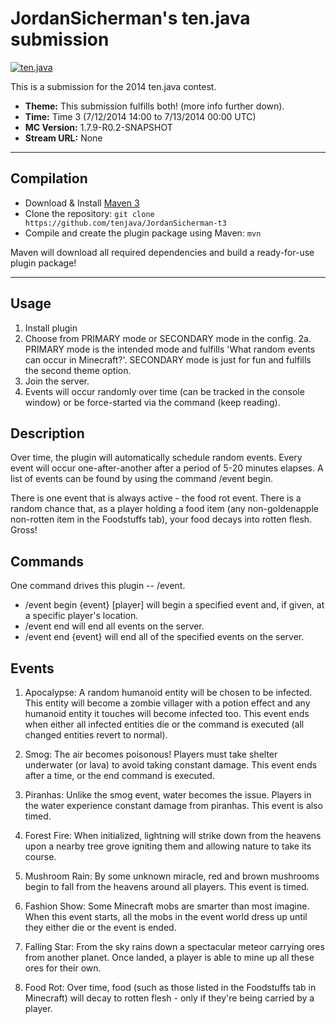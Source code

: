 JordanSicherman's ten.java submission
==============================

[![ten.java](https://cdn.mediacru.sh/hu4CJqRD7AiB.svg)](https://tenjava.com/)

This is a submission for the 2014 ten.java contest.

- __Theme:__ This submission fulfills both! (more info further down).
- __Time:__ Time 3 (7/12/2014 14:00 to 7/13/2014 00:00 UTC)
- __MC Version:__ 1.7.9-R0.2-SNAPSHOT
- __Stream URL:__ None

---------------------------------------

Compilation
-----------

- Download & Install [Maven 3](http://maven.apache.org/download.html)
- Clone the repository: `git clone https://github.com/tenjava/JordanSicherman-t3`
- Compile and create the plugin package using Maven: `mvn`

Maven will download all required dependencies and build a ready-for-use plugin package!

---------------------------------------

Usage
-----

1. Install plugin
2. Choose from PRIMARY mode or SECONDARY mode in the config.
2a. PRIMARY mode is the intended mode and fulfills 'What random events can occur in Minecraft?'. SECONDARY mode is just for fun and fulfills the second theme option.
3. Join the server.
4. Events will occur randomly over time (can be tracked in the console window) or be force-started via the command (keep reading).

Description
-----

Over time, the plugin will automatically schedule random events. Every event will occur one-after-another after a period of 5-20 minutes elapses. A list of events can be found by using the command /event begin.

There is one event that is always active - the food rot event. There is a random chance that, as a player holding a food item (any non-goldenapple non-rotten item in the Foodstuffs tab), your food decays into rotten flesh. Gross!

Commands
-----

One command drives this plugin -- /event.
* /event begin {event} [player]      will begin a specified event and, if given, at a specific player's location.
* /event end      will end all events on the server.
* /event end {event}      will end all of the specified events on the server.

Events
-----

1. Apocalypse: A random humanoid entity will be chosen to be infected. This entity will become a zombie villager with a potion effect and any humanoid entity it touches will become infected too. This event ends when either all infected entities die or the command is executed (all changed entities revert to normal).

2. Smog: The air becomes poisonous! Players must take shelter underwater (or lava) to avoid taking constant damage. This event ends after a time, or the end command is executed.

3. Piranhas: Unlike the smog event, water becomes the issue. Players in the water experience constant damage from piranhas. This event is also timed.

4. Forest Fire: When initialized, lightning will strike down from the heavens upon a nearby tree grove igniting them and allowing nature to take its course.

5. Mushroom Rain: By some unknown miracle, red and brown mushrooms begin to fall from the heavens around all players. This event is timed.

6. Fashion Show: Some Minecraft mobs are smarter than most imagine. When this event starts, all the mobs in the event world dress up until they either die or the event is ended.

7. Falling Star: From the sky rains down a spectacular meteor carrying ores from another planet. Once landed, a player is able to mine up all these ores for their own.

8. Food Rot: Over time, food (such as those listed in the Foodstuffs tab in Minecraft) will decay to rotten flesh - only if they're being carried by a player.
